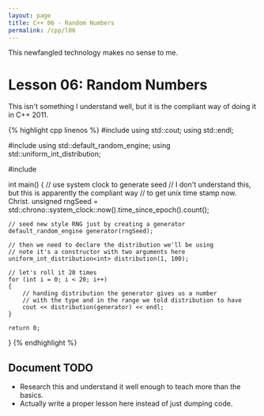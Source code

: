 ```yaml
---
layout: page
title: C++ 06 - Random Numbers
permalink: /cpp/l06
---
```


This newfangled technology makes no sense to me.

<a name="l06-random-numbers"></a>Lesson 06: Random Numbers
=======

This isn't something I understand well, but it is the compliant way of doing it in C++ 2011.

{% highlight cpp linenos %}
#include <iostream>
using std::cout;
using std::endl;

#include <random>
using std::default_random_engine;
using std::uniform_int_distribution;

#include <chrono>


int main()
{
    // use system clock to generate seed
    // I don't understand this, but this is apparently the compliant way
    // to get unix time stamp now. Christ.
    unsigned rngSeed = std::chrono::system_clock::now().time_since_epoch().count();
    
    // seed new style RNG just by creating a generator
    default_random_engine generator(rngSeed);

    // then we need to declare the distribution we'll be using
    // note it's a constructor with two arguments here
    uniform_int_distribution<int> distribution(1, 100);

    // let's roll it 20 times
    for (int i = 0; i < 20; i++)
    {
        // handing distribution the generator gives us a number
        // with the type and in the range we told distribution to have
        cout << distribution(generator) << endl;
    }

    return 0;
}
{% endhighlight %}

<a name="l06-todo"></a>Document TODO
------------------------------------
* Research this and understand it well enough to teach more than the basics.
* Actually write a proper lesson here instead of just dumping code.